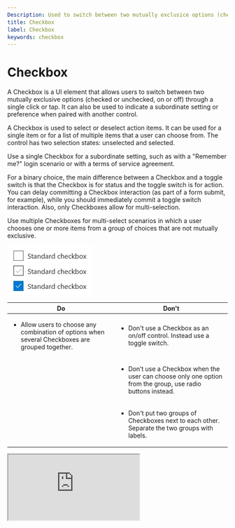 ```yaml
---
Description: Used to switch between two mutually exclusice options (checked or unchecked, on or off) through a single click or tap.
title: Checkbox
label: Checkbox
keywords: checkbox
---
```


# Checkbox

A Checkbox is a UI element that allows users to switch between two mutually exclusive options (checked or unchecked, on or off) through a single click or tap. It can also be used to indicate a subordinate setting or preference when paired with another control.

A Checkbox is used to select or deselect action items. It can be used for a single item or for a list of multiple items that a user can choose from. The control has two selection states: unselected and selected.

Use a single Checkbox for a subordinate setting, such as with a "Remember me?" login scenario or with a terms of service agreement.

For a binary choice, the main difference between a Checkbox and a toggle switch is that the Checkbox is for status and the toggle switch is for action. You can delay committing a Checkbox interaction (as part of a form submit, for example), while you should immediately commit a toggle switch interaction. Also, only Checkboxes allow for multi-selection.

Use multiple Checkboxes for multi-select scenarios in which a user chooses one or more items from a group of choices that are not mutually exclusive.


![](../../assets/Checkbox.Default.jpg?raw=true)


<center>
<table>
    <thead>
        <tr>
            <th>Do</th>
            <th>Don't</th>
        </tr>
    <thead>
    <tbody>
        <tr>
            <td><ul><li>Allow users to choose any combination of options when several Checkboxes are grouped together.</ul></li></td>
            <td><ul><li>Don't use a Checkbox as an on/off control. Instead use a toggle switch.</ul></li></td>
        </tr>
        <tr>
            <td></td>
            <td><ul><li>Don’t use a Checkbox when the user can choose only one option from the group, use radio buttons instead.</ul></li></td>
        </tr>
        <tr>
            <td></td>
            <td><ul><li>Don't put two groups of Checkboxes next to each other. Separate the two groups with labels.</ul></li></td>
        </tr>
    </tbody>
</table>
</center>


<iframe src="https://developer.microsoft.com/en-us/fabric#/components/checkbox"></iframe>